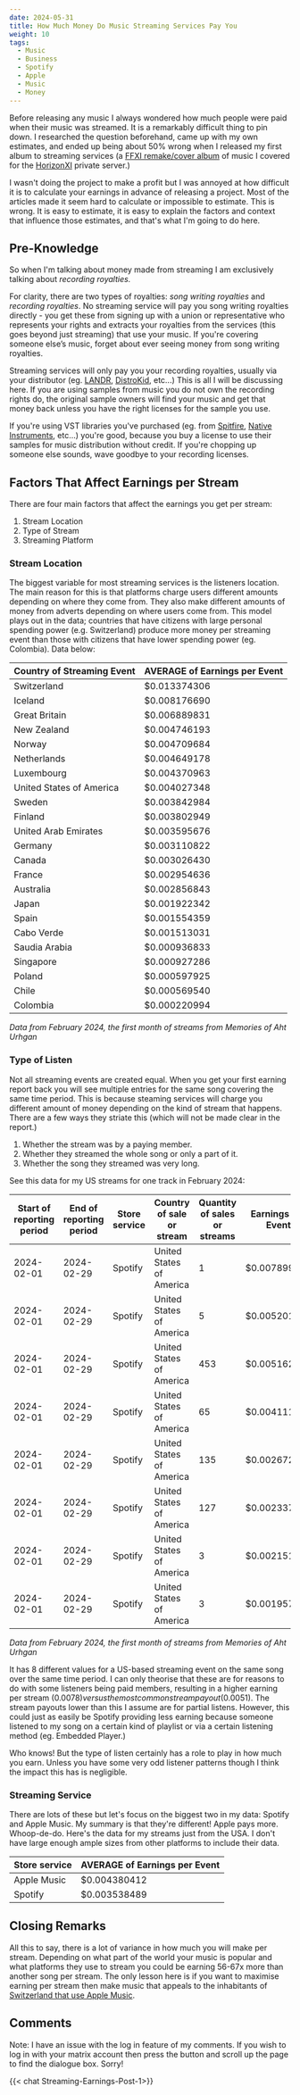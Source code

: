 ```yaml
---
date: 2024-05-31
title: How Much Money Do Music Streaming Services Pay You
weight: 10
tags:
  - Music
  - Business
  - Spotify
  - Apple
  - Music
  - Money
---
```

Before releasing any music I always wondered how much people were paid when their music was streamed. It is a remarkably difficult thing to pin down. I researched the question beforehand, came up with my own estimates, and ended up being about 50% wrong when I released my first album to streaming services (a [FFXI remake/cover album](https://artists.landr.com/FFXI-Memories-Of-Aht-Urhgan) of music I covered for the [HorizonXI](https://horizonxi.com) private server.)

I wasn't doing the project to make a profit but I was annoyed at how difficult it is to calculate your earnings in advance of releasing a project. Most of the articles made it seem hard to calculate or impossible to estimate. This is wrong. It is easy to estimate, it is easy to explain the factors and context that influence those estimates, and that's what I'm going to do here.

## Pre-Knowledge
So when I'm talking about money made from streaming I am exclusively talking about *recording royalties.* 

For clarity, there are two types of royalties: *song writing royalties* and *recording royalties*. No streaming service will pay you song writing royalties directly - you get these from signing up with a union or representative who represents your rights and extracts your royalties from the services (this goes beyond just streaming) that use your music. If you're covering someone else’s music, forget about ever seeing money from song writing royalties.

Streaming services will only pay you your recording royalties, usually via your distributor (eg. [LANDR](https://www.landr.com), [DistroKid](https://distrokid.com), etc...) This is all I will be discussing here. If you are using samples from music you do not own the recording rights do, the original sample owners will find your music and get that money back unless you have the right licenses for the sample you use. 

If you're using VST libraries you've purchased (eg. from [Spitfire](https://www.spitfireaudio.com), [Native Instruments](https://www.native-instruments.com/en/), etc...) you're good, because you buy a license to use their samples for music distribution without credit. If you're chopping up someone else sounds, wave goodbye to your recording licenses.

## Factors That Affect Earnings per Stream
There are four main factors that affect the earnings you get per stream:
1. Stream Location
2. Type of Stream
3. Streaming Platform
### Stream Location
The biggest variable for most streaming services is the listeners location. The main reason for this is that platforms charge users different amounts depending on where they come from. They also make different amounts of money from adverts depending on where users come from. This model plays out in the data; countries that have citizens with large personal spending power (e.g. Switzerland) produce more money per streaming event than those with citizens that have lower spending power (eg. Colombia). Data below:

| Country of Streaming Event | AVERAGE of Earnings per Event |
| -------------------------- | ----------------------------- |
| Switzerland                | $0.013374306                  |
| Iceland                    | $0.008176690                  |
| Great Britain              | $0.006889831                  |
| New Zealand                | $0.004746193                  |
| Norway                     | $0.004709684                  |
| Netherlands                | $0.004649178                  |
| Luxembourg                 | $0.004370963                  |
| United States of America   | $0.004027348                  |
| Sweden                     | $0.003842984                  |
| Finland                    | $0.003802949                  |
| United Arab Emirates       | $0.003595676                  |
| Germany                    | $0.003110822                  |
| Canada                     | $0.003026430                  |
| France                     | $0.002954636                  |
| Australia                  | $0.002856843                  |
| Japan                      | $0.001922342                  |
| Spain                      | $0.001554359                  |
| Cabo Verde                 | $0.001513031                  |
| Saudia Arabia              | $0.000936833                  |
| Singapore                  | $0.000927286                  |
| Poland                     | $0.000597925                  |
| Chile                      | $0.000569540                  |
| Colombia                   | $0.000220994                  |

*Data from February 2024, the first month of streams from Memories of Aht Urhgan*
### Type of Listen
Not all streaming events are created equal. When you get your first earning report back you will see multiple entries for the same song covering the same time period. This is because steaming services will charge you different amount of money depending on the kind of stream that happens. There are a few ways they striate this (which will not be made clear in the report.)

1. Whether the stream was by a paying member.
2. Whether they streamed the whole song or only a part of it.
3. Whether the song they streamed was very long.

See this data for my US streams for one track in February 2024:

| Start of reporting period | End of reporting period | Store service | Country of sale or stream | Quantity of sales or streams | Earnings per Event |
| ------------------------- | ----------------------- | ------------- | ------------------------- | ---------------------------- | ------------------ |
| 2024-02-01                | 2024-02-29              | Spotify       | United States of America  | 1                            | $0.007899181       |
| 2024-02-01                | 2024-02-29              | Spotify       | United States of America  | 5                            | $0.005201420       |
| 2024-02-01                | 2024-02-29              | Spotify       | United States of America  | 453                          | $0.005162786       |
| 2024-02-01                | 2024-02-29              | Spotify       | United States of America  | 65                           | $0.004111167       |
| 2024-02-01                | 2024-02-29              | Spotify       | United States of America  | 135                          | $0.002672534       |
| 2024-02-01                | 2024-02-29              | Spotify       | United States of America  | 127                          | $0.002337433       |
| 2024-02-01                | 2024-02-29              | Spotify       | United States of America  | 3                            | $0.002151249       |
| 2024-02-01                | 2024-02-29              | Spotify       | United States of America  | 3                            | $0.001957680       |

*Data from February 2024, the first month of streams from Memories of Aht Urhgan*

It has 8 different values for a US-based streaming event on the same song over the same time period. I can only theorise that these are for reasons to do with some listeners being paid members, resulting in a higher earning per stream ($0.0078) versus the most common stream payout ($0.0051). The stream payouts lower than this I assume are for partial listens. However, this could just as easily be Spotify providing less earning because someone listened to my song on a certain kind of playlist or via a certain listening method (eg. Embedded Player.) 

Who knows! But the type of listen certainly has a role to play in how much you earn. Unless you have some very odd listener patterns though I think the impact this has is negligible.
### Streaming Service
There are lots of these but let's focus on the biggest two in my data: Spotify and Apple Music. My summary is that they're different! Apple pays more. Whoop-de-do. Here's the data for my streams just from the USA. I don't have large enough ample sizes from other platforms to include their data.

| Store service | AVERAGE of Earnings per Event |
| ------------- | ----------------------------- |
| Apple Music   | $0.004380412                  |
| Spotify       | $0.003538489                  |
## Closing Remarks
All this to say, there is a lot of variance in how much you will make per stream. Depending on what part of the world your music is popular and what platforms they use to stream you could be earning 56-67x more than another song per stream. The only lesson here is if you want to maximise earning per stream then make music that appeals to the inhabitants of [Switzerland that use Apple Music](https://music.apple.com/us/playlist/top-100-switzerland/pl.bb1f5218a0f04de3877c4f9ccd63d260).

## Comments
Note: I have an issue with the log in feature of my comments. If you wish to log in with your matrix account then press the button and scroll up the page to find the dialogue box. Sorry!

{{< chat Streaming-Earnings-Post-1>}}

